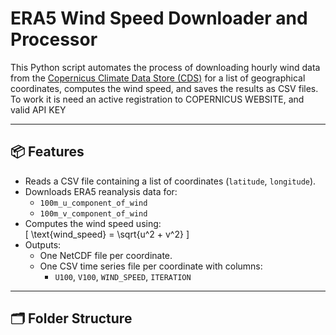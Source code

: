 # ERA5 Wind Speed Downloader and Processor

This Python script automates the process of downloading hourly wind data from the [Copernicus Climate Data Store (CDS)](https://cds.climate.copernicus.eu/) for a list of geographical coordinates, computes the wind speed, and saves the results as CSV files.
To work it is need an active registration to COPERNICUS WEBSITE, and valid API KEY

---

## 📦 Features

- Reads a CSV file containing a list of coordinates (`latitude`, `longitude`).
- Downloads ERA5 reanalysis data for:
  - `100m_u_component_of_wind`
  - `100m_v_component_of_wind`
- Computes the wind speed using:  
  \[
  \text{wind\_speed} = \sqrt{u^2 + v^2}
  \]
- Outputs:
  - One NetCDF file per coordinate.
  - One CSV time series file per coordinate with columns:
    - `U100`, `V100`, `WIND_SPEED`, `ITERATION`

---

## 🗂 Folder Structure


